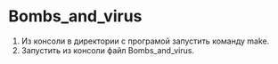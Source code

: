 # Bombs_and_virus
1. Из консоли в директории с програмой запустить команду make.
2. Запустить из консоли файл Bombs_and_virus.
